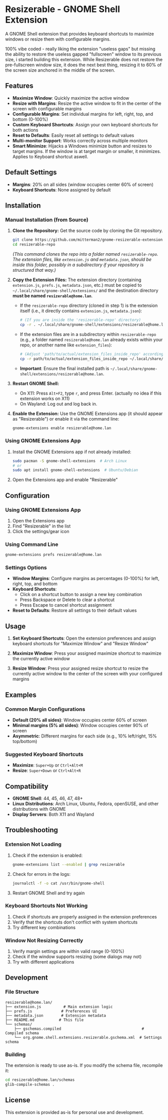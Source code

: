 # Resizerable - GNOME Shell Extension

A GNOME Shell extension that provides keyboard shortcuts to maximize windows or resize them with configurable margins.

100% vibe coded - really liking the extension "useless gaps" but missing the ability to restore the useless gapped "fullscreen" window to its previous size, i started building this extension. While Resizerable does not restore the pre-fullscreen window size, it does the next best thing, resizing it to 60% of the screen size anchored in the middle of the screen. 

## Features

- **Maximize Window**: Quickly maximize the active window
- **Resize with Margins**: Resize the active window to fit in the center of the screen with configurable margins
- **Configurable Margins**: Set individual margins for left, right, top, and bottom (0-100%)
- **Custom Keyboard Shortcuts**: Assign your own keyboard shortcuts for both actions
- **Reset to Defaults**: Easily reset all settings to default values
- **Multi-monitor Support**: Works correctly across multiple monitors
- **Smart Minimize**: Hijacks a Windows minimize button and resizes to target margins. If the window is at target margin or smaller, it minimizes. Applies to Keyboard shortcut aswell.

## Default Settings

- **Margins**: 20% on all sides (window occupies center 60% of screen)
- **Keyboard Shortcuts**: None assigned by default

## Installation

### Manual Installation (from Source)

1.  **Clone the Repository:**
    Get the source code by cloning the Git repository. 
    ```bash
    git clone https://github.com/mitterman2/gnome-resizerable-extension resizerable-repo
    cd resizerable-repo
    ```
    *(This command clones the repo into a folder named `resizerable-repo`. The extension files, like `extension.js` and `metadata.json`, should be inside this folder, possibly in a subdirectory if your repository is structured that way.)*

2.  **Copy the Extension Files:**
    The extension directory (containing `extension.js`, `prefs.js`, `metadata.json`, etc.) must be copied to `~/.local/share/gnome-shell/extensions/` and the destination directory **must be named `resizerable@home.lan`**.

    *   If the `resizerable-repo` directory (cloned in step 1) is the extension itself (i.e., it directly contains `extension.js`, `metadata.json`):
        ```bash
        # (If you are inside the 'resizerable-repo' directory)
        cp -r . ~/.local/share/gnome-shell/extensions/resizerable@home.lan
        ```
    *   If the extension files are in a subdirectory within `resizerable-repo` (e.g., a folder named `resizerable@home.lan` already exists within your repo, or another name like `extension_files`):
        ```bash
        # (Adjust 'path/to/actual/extension_files_inside_repo' accordingly)
        cp -r path/to/actual/extension_files_inside_repo ~/.local/share/gnome-shell/extensions/resizerable@home.lan
        ```
    *   **Important**: Ensure the final installed path is `~/.local/share/gnome-shell/extensions/resizerable@home.lan`.

3.  **Restart GNOME Shell:**
    *   On X11: Press `Alt+F2`, type `r`, and press Enter. (actually no idea if this extension works on X11)
    *   On Wayland: Log out and log back in.

4.  **Enable the Extension:**
    Use the GNOME Extensions app (it should appear as "Resizerable") or enable it via the command line:
    ```bash
    gnome-extensions enable resizerable@home.lan
    ```

### Using GNOME Extensions App

1. Install the GNOME Extensions app if not already installed:
   ```bash
   sudo pacman -S gnome-shell-extensions  # Arch Linux
   # or
   sudo apt install gnome-shell-extensions  # Ubuntu/Debian
   ```

2. Open the Extensions app and enable "Resizerable"

## Configuration

### Using GNOME Extensions App

1. Open the Extensions app
2. Find "Resizerable" in the list
3. Click the settings/gear icon

### Using Command Line

```bash
gnome-extensions prefs resizerable@home.lan
```

### Settings Options

- **Window Margins**: Configure margins as percentages (0-100%) for left, right, top, and bottom
- **Keyboard Shortcuts**: 
  - Click on a shortcut button to assign a new key combination
  - Press Backspace or Delete to clear a shortcut
  - Press Escape to cancel shortcut assignment
- **Reset to Defaults**: Restore all settings to their default values

## Usage

1. **Set Keyboard Shortcuts**: Open the extension preferences and assign keyboard shortcuts for "Maximize Window" and "Resize Window"

2. **Maximize Window**: Press your assigned maximize shortcut to maximize the currently active window

3. **Resize Window**: Press your assigned resize shortcut to resize the currently active window to the center of the screen with your configured margins

## Examples

### Common Margin Configurations

- **Default (20% all sides)**: Window occupies center 60% of screen
- **Minimal margins (5% all sides)**: Window occupies center 90% of screen  
- **Asymmetric**: Different margins for each side (e.g., 10% left/right, 15% top/bottom)

### Suggested Keyboard Shortcuts

- **Maximize**: `Super+Up` or `Ctrl+Alt+M`
- **Resize**: `Super+Down` or `Ctrl+Alt+R`

## Compatibility

- **GNOME Shell**: 44, 45, 46, 47, 48+
- **Linux Distributions**: Arch Linux, Ubuntu, Fedora, openSUSE, and other distributions with GNOME
- **Display Servers**: Both X11 and Wayland

## Troubleshooting

### Extension Not Loading

1. Check if the extension is enabled:
   ```bash
   gnome-extensions list --enabled | grep resizerable
   ```

2. Check for errors in the logs:
   ```bash
   journalctl -f -o cat /usr/bin/gnome-shell
   ```

3. Restart GNOME Shell and try again

### Keyboard Shortcuts Not Working

1. Check if shortcuts are properly assigned in the extension preferences
2. Verify that the shortcuts don't conflict with system shortcuts
3. Try different key combinations

### Window Not Resizing Correctly

1. Verify margin settings are within valid range (0-100%)
2. Check if the window supports resizing (some dialogs may not)
3. Try with different applications

## Development

### File Structure

```
resizerable@home.lan/
├── extension.js          # Main extension logic
├── prefs.js             # Preferences UI
├── metadata.json        # Extension metadata
├── README.md           # This file
└── schemas/
    ├── gschemas.compiled                                    # Compiled schema
    └── org.gnome.shell.extensions.resizerable.gschema.xml  # Settings schema
```

### Building

The extension is ready to use as-is. If you modify the schema file, recompile it:

```bash
cd resizerable@home.lan/schemas
glib-compile-schemas .
```

## License

This extension is provided as-is for personal use and development. 
